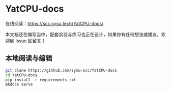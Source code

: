 # YatCPU-docs

在线阅读：<https://scc.sysu.tech/YatCPU-docs/>

本文档还在编写当中，配套实验与练习也正在设计，如果你有任何想法或建议，欢迎到 Issue 区留言！

## 本地阅读与编辑

```bash
git clone https://github.com/sysu-scc/YatCPU-docs
cd YatCPU-docs
pip install -r requirements.txt
mkdocs serve
```
